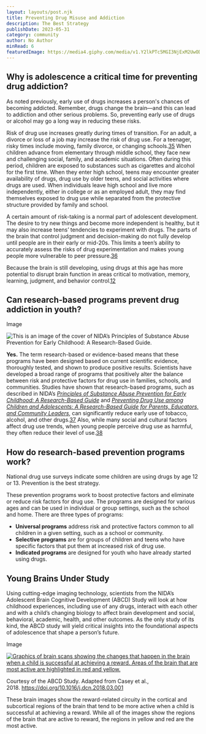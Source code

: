 ```yaml
---
layout: layouts/post.njk
title: Preventing Drug Misuse and Addiction
description: The Best Strategy
publishDate: 2023-05-31
category: community
author: No Author
minRead: 6
featuredImage: https://media4.giphy.com/media/v1.Y2lkPTc5MGI3NjExM2UwODI2OGJmMjg2NmY5NjExMDY2ZTBiODQyZWYzNzUxMWY5ZGI2MCZlcD12MV9pbnRlcm5hbF9naWZzX2dpZklkJmN0PWc/EngdEchOWk29ZFdpzt/giphy.gif
---
```

<!--StartFragment-->

## Why is adolescence a critical time for preventing drug addiction?

As noted previously, early use of drugs increases a person's chances of becoming addicted. Remember, drugs change the brain—and this can lead to addiction and other serious problems. So, preventing early use of drugs or alcohol may go a long way in reducing these risks.

Risk of drug use increases greatly during times of transition. For an adult, a divorce or loss of a job may increase the risk of drug use. For a teenager, risky times include moving, family divorce, or changing schools.[35](https://nida.nih.gov/node/2520) When children advance from elementary through middle school, they face new and challenging social, family, and academic situations. Often during this period, children are exposed to substances such as cigarettes and alcohol for the first time. When they enter high school, teens may encounter greater availability of drugs, drug use by older teens, and social activities where drugs are used. When individuals leave high school and live more independently, either in college or as an employed adult, they may find themselves exposed to drug use while separated from the protective structure provided by family and school.

A certain amount of risk-taking is a normal part of adolescent development. The desire to try new things and become more independent is healthy, but it may also increase teens’ tendencies to experiment with drugs. The parts of the brain that control judgment and decision-making do not fully develop until people are in their early or mid-20s. This limits a teen’s ability to accurately assess the risks of drug experimentation and makes young people more vulnerable to peer pressure.[36](https://nida.nih.gov/node/2520)

Because the brain is still developing, using drugs at this age has more potential to disrupt brain function in areas critical to motivation, memory, learning, judgment, and behavior control.[12](https://nida.nih.gov/node/2520) 

## Can research-based programs prevent drug addiction in youth?

Image

![This is an image of the cover of NIDA’s Principles of Substance Abuse Prevention for Early Childhood: A Research-Based Guide.](https://nida.nih.gov/sites/default/files/styles/content_image_medium/public/principlesofsubstanceabuseprevention.jpg?itok=xPobJHYI)

**Yes.** The term research-based or evidence-based means that these programs have been designed based on current scientific evidence, thoroughly tested, and shown to produce positive results. Scientists have developed a broad range of programs that positively alter the balance between risk and protective factors for drug use in families, schools, and communities. Studies have shown that research-based programs, such as described in NIDA’s *[Principles of Substance Abuse Prevention for Early Childhood: A Research-Based Guide](https://archives.nida.nih.gov/publications/principles-substance-abuse-prevention-early-childhood-research-based-guide)* and *[Preventing Drug Use among Children and Adolescents: A Research-Based Guide for Parents, Educators, and Community Leaders](https://archives.nida.nih.gov/publications/preventing-drug-use-among-children-adolescents)*, can significantly reduce early use of tobacco, alcohol, and other drugs.[37](https://nida.nih.gov/node/2520) Also, while many social and cultural factors affect drug use trends, when young people perceive drug use as harmful, they often reduce their level of use.[38](https://nida.nih.gov/node/2520)

## How do research-based prevention programs work?

National drug use surveys indicate some children are using drugs by age 12 or 13. Prevention is the best strategy.

These prevention programs work to boost protective factors and eliminate or reduce risk factors for drug use. The programs are designed for various ages and can be used in individual or group settings, such as the school and home. There are three types of programs:

* **Universal programs** address risk and protective factors common to all children in a given setting, such as a school or community.
* **Selective programs** are for groups of children and teens who have specific factors that put them at increased risk of drug use.
* **Indicated programs** are designed for youth who have already started using drugs.

## Young Brains Under Study

Using cutting-edge imaging technology, scientists from the NIDA’s Adolescent Brain Cognitive Development (ABCD) Study will look at how childhood experiences, including use of any drugs, interact with each other and with a child’s changing biology to affect brain development and social, behavioral, academic, health, and other outcomes. As the only study of its kind, the ABCD study will yield critical insights into the foundational aspects of adolescence that shape a person’s future.

Image

[![Graphics of brain scans showing the changes that happen in the brain when a child is successful at achieving a reward. Areas of the brain that are most active are highlighted in red and yellow.](https://nida.nih.gov/sites/default/files/styles/content_image_large/public/images/soa_brainscans_from_abcdstudy.jpg?itok=cOd2vqAE)](https://nida.nih.gov/sites/default/files/images/soa_brainscans_from_abcdstudy.jpg)

Courtesy of the ABCD Study. Adapted from Casey et al., 2018. <https://doi.org/10.1016/j.dcn.2018.03.001>

These brain images show the reward-related circuity in the cortical and subcortical regions of the brain that tend to be more active when a child is successful at achieving a reward. While all of the images show the regions of the brain that are active to reward, the regions in yellow and red are the most active.

<!--EndFragment-->